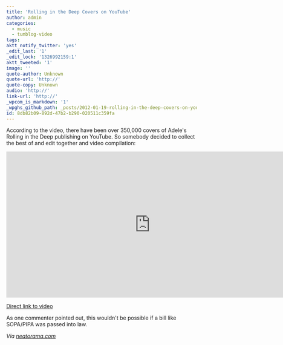 ```yaml
---
title: 'Rolling in the Deep Covers on YouTube'
author: admin
categories:
  - music
  - tumblog-video
tags: 
aktt_notify_twitter: 'yes'
_edit_last: '1'
_edit_lock: '1326992159:1'
aktt_tweeted: '1'
image: ''
quote-author: Unknown
quote-url: 'http://'
quote-copy: Unknown
audio: 'http://'
link-url: 'http://'
_wpcom_is_markdown: '1'
_wpghs_github_path: _posts/2012-01-19-rolling-in-the-deep-covers-on-youtube.md
id: 8db82b09-892d-47b2-b290-020511c359fa
---
```

<p>According to the video, there have been over 350,000 covers of Adele's Rolling in the Deep publishing on YouTube. So somebody decided to collect the best of and edit together and video compilation:</p>
<p><iframe width="759" height="386" src="http://www.youtube.com/embed/n6cWqnJBq8A" frameborder="0" allowfullscreen></iframe></p>
<p><a href="http://youtu.be/n6cWqnJBq8A">Direct link to video</a></p>
<p>As one commenter pointed out, this wouldn't be possible if a bill like SOPA/PIPA was passed into law.</p>
<p><em>Via <a href="http://www.neatorama.com/2012/01/18/rolling-in-the-deep/">neatorama.com</a></em></p>
